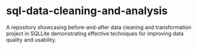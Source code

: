 # sql-data-cleaning-and-analysis
A repository showcasing before-and-after data cleaning and transformation project in SQLLite demonstrating effective techniques for improving data quality and usability.
